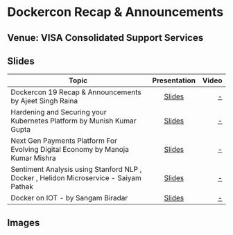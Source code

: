# Dockercon Recap & Announcements

## Venue: VISA Consolidated Support Services

## Slides


| Topic        | Presentation          | Video  |
| ------------- |:-------------:| -----:|
| Dockercon 19 Recap & Announcements by Ajeet Singh Raina| [Slides](-) | [ - ]() |
| Hardening and Securing your Kubernetes Platform by Munish Kumar Gupta| [Slides](-)| [ - ]()| 
| Next Gen Payments Platform For Evolving Digital Economy by Manoja Kumar Mishra| [Slides](-)| [ - ]()| 
| Sentiment Analysis using Stanford NLP , Docker , Helidon Microservice - Saiyam Pathak| [Slides](-)| [ - ]()| 
| Docker on IOT - by Sangam Biradar|[Slides](https://www.slideshare.net/sangambiradar370/docker-on-iot-dockercon19-sfo-recap-announcements-bangalore)| [ - ]()| 


## Images



